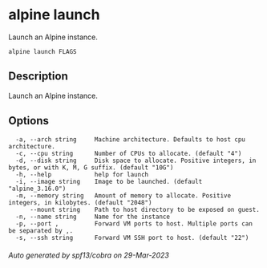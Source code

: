 # alpine launch

Launch an Alpine instance.

```
alpine launch FLAGS
```

## Description

Launch an Alpine instance.

## Options

```
  -a, --arch string     Machine architecture. Defaults to host cpu architecture.
  -c, --cpu string      Number of CPUs to allocate. (default "4")
  -d, --disk string     Disk space to allocate. Positive integers, in bytes, or with K, M, G suffix. (default "10G")
  -h, --help            help for launch
  -i, --image string    Image to be launched. (default "alpine_3.16.0")
  -m, --memory string   Amount of memory to allocate. Positive integers, in kilobytes. (default "2048")
      --mount string    Path to host directory to be exposed on guest.
  -n, --name string     Name for the instance
  -p, --port ,          Forward VM ports to host. Multiple ports can be separated by ,.
  -s, --ssh string      Forward VM SSH port to host. (default "22")
```

###### Auto generated by spf13/cobra on 29-Mar-2023
